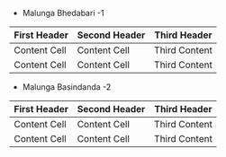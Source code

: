 
- Malunga Bhedabari -1

| First Header  | Second Header | Third Header |
| ------------- | ------------- |--------------|
| Content Cell  | Content Cell  |Third Content |
| Content Cell  | Content Cell  |Third Content |

- Malunga Basindanda -2

| First Header  | Second Header | Third Header |
| ------------- | ------------- |--------------|
| Content Cell  | Content Cell  |Third Content |
| Content Cell  | Content Cell  |Third Content |